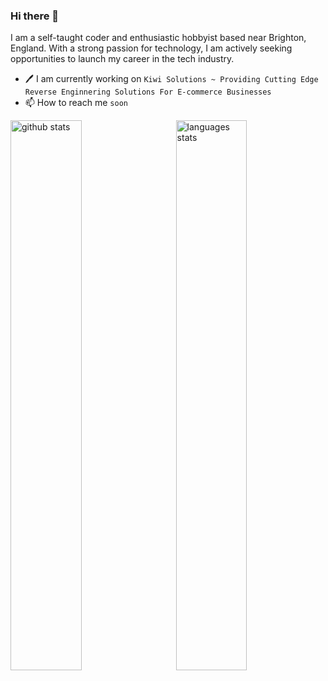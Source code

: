 ### Hi there 👋

I am a self-taught coder and enthusiastic hobbyist based near Brighton, England. With a strong passion for technology, I am actively seeking opportunities to launch my career in the tech industry.

- 🖊️ I am currently working on `Kiwi Solutions ~ Providing Cutting Edge Reverse Enginnering Solutions For E-commerce Businesses`
- 📫 How to reach me `soon`

<img src="https://github-readme-stats.vercel.app/api?username=elliswilcox&show_icons=true&theme=gotham" alt="github stats" width="47.5%" align="left"/>
<img src="https://github-readme-stats.vercel.app/api/top-langs/?username=elliswilcox&layout=compact&theme=gotham" alt="languages stats" width="47.5%" align="right"/>

<!--**elliswilcox/elliswilcox** is a ✨ _special_ ✨ repository because its `README.md` (this file) appears on your GitHub profile. -->
